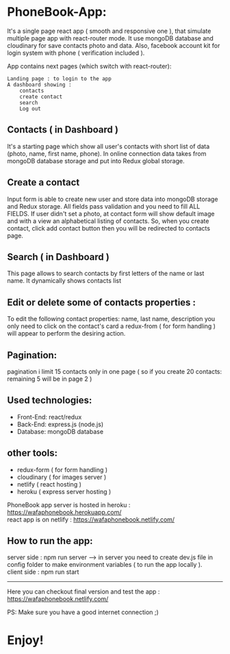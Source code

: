 # PhoneBook-App:

It's a single page react app ( smooth and responsive one ), that simulate multiple page app with react-router mode. It use mongoDB database and cloudinary for save contacts photo and data. Also, facebook account kit for login system with phone ( verification included ).

App contains next pages (which switch with react-router):

    Landing page : to login to the app
    A dashboard showing :
        contacts
        create contact    
        search
        Log out

## Contacts ( in Dashboard )

It's a starting page which show all user's contacts with short list of data (photo, name, first name, phone). In online connection data takes from mongoDB database storage and put into Redux global storage.

## Create a contact

Input form is able to create new user and store data into mongoDB storage and Redux storage. All fields pass validation and you need to fill ALL FIELDS. If user didn't set a photo, at contact form will show default image and with a view an alphabetical listing of contacts.
So, when you create contact, click add contact button then you will be redirected to contacts page.


## Search ( in Dashboard )

This page allows to search contacts by first letters of the name or last name. It dynamically shows contacts list


## Edit or delete some of contacts properties :

To edit the following contact properties: name, last name, description you only need to click on the contact's card a redux-from ( for form handling ) will appear to perform the desiring action.

## Pagination:

pagination i limit 15 contacts only in one page ( so if you create 20 contacts:  remaining 5 will be in page 2 )


## Used technologies:

<ul>
    <li>Front-End: react/redux</li>
    <li>Back-End: express.js (node.js)</li>
    <li>Database: mongoDB database </li>
</ul>

## other tools:
<ul>
    <li>redux-form ( for form handling )</li>
    <li>cloudinary ( for images server )</li>
    <li>netlify ( react hosting )</li>
    <li>heroku ( express server hosting )</li>
</ul>

PhoneBook app server is hosted in heroku : https://wafaphonebook.herokuapp.com/ <br/>
react app is on netlify : https://wafaphonebook.netlify.com/


## How to run the app: 
server side : npm run server --> in server you need to create dev.js file in config folder to make environment variables ( to run the app locally ). <br/>
client side : npm run start

<hr>

Here you can checkout final version and test the app : https://wafaphonebook.netlify.com/

PS: Make sure you have a good internet connection ;) 

# Enjoy!
